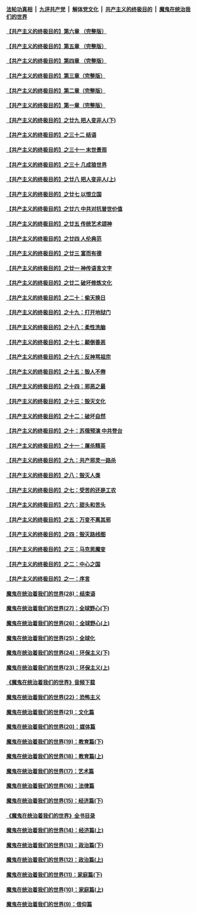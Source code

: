 ####  [法轮功真相](../../../../basic/blob/master/README.md?t=06250902) &nbsp;|&nbsp; [九评共产党](../../../../9ping.md/blob/master/README.md?t=06250902) &nbsp;|&nbsp; [解体党文化](../../../../jtdwh.md/blob/master/README.md?t=06250902)  &nbsp;|&nbsp; [共产主义的终极目的](../../../../gczydzjmd.md/blob/master/README.md?t=06250902) &nbsp;|&nbsp; [魔鬼在统治我们的世界](../../../../mgztzwmdsj.md/blob/master/README.md?t=06250902) 

#### [【共产主义的终极目的】第六章 （完整版）](../pages/nsc422/n11428913.md?t=06250902) 

#### [【共产主义的终极目的】第五章 （完整版）](../pages/nsc422/n11428912.md?t=06250902) 

#### [【共产主义的终极目的】第四章 （完整版）](../pages/nsc422/n11428907.md?t=06250902) 

#### [【共产主义的终极目的】第三章（完整版）](../pages/nsc422/n11428848.md?t=06250902) 

#### [【共产主义的终极目的】第二章（完整版）](../pages/nsc422/n11428831.md?t=06250902) 

#### [【共产主义的终极目的】第一章（完整版）](../pages/nsc422/n11417651.md?t=06250902) 

#### [【共产主义的终极目的】之廿九 把人变非人(下)](../pages/nsc422/n11344140.md?t=06250902) 

#### [【共产主义的终极目的】之三十二 结语](../pages/nsc422/n11360535.md?t=06250902) 

#### [【共产主义的终极目的】之三十一 末世景观](../pages/nsc422/n11351129.md?t=06250902) 

#### [【共产主义的终极目的】之三十 几成狼世界](../pages/nsc422/n11348280.md?t=06250902) 

#### [【共产主义的终极目的】之廿八 把人变非人(上)](../pages/nsc422/n11340492.md?t=06250902) 

#### [【共产主义的终极目的】之廿七 以恨立国](../pages/nsc422/n11336944.md?t=06250902) 

#### [【共产主义的终极目的】之廿六 中共对抗普世价值](../pages/nsc422/n11324785.md?t=06250902) 

#### [【共产主义的终极目的】之廿五 传统艺术颂神](../pages/nsc422/n11296396.md?t=06250902) 

#### [【共产主义的终极目的】之廿四 人伦典范](../pages/nsc422/n11296397.md?t=06250902) 

#### [【共产主义的终极目的】之廿三 富而有德](../pages/nsc422/n11283598.md?t=06250902) 

#### [【共产主义的终极目的】之廿一 神传语言文字](../pages/nsc422/n11263265.md?t=06250902) 

#### [【共产主义的终极目的】之廿二 破坏修炼文化](../pages/nsc422/n11245728.md?t=06250902) 

#### [【共产主义的终极目的】之二十：偷天换日](../pages/nsc422/n11238846.md?t=06250902) 

#### [【共产主义的终极目的】之十九：打开地狱门](../pages/nsc422/n11206376.md?t=06250902) 

#### [【共产主义的终极目的】之十八：柔性洗脑](../pages/nsc422/n11199994.md?t=06250902) 

#### [【共产主义的终极目的】之十七：颠倒善恶](../pages/nsc422/n11179782.md?t=06250902) 

#### [【共产主义的终极目的】之十六：反神骂祖宗](../pages/nsc422/n11166798.md?t=06250902) 

#### [【共产主义的终极目的】之十五：毁人不倦](../pages/nsc422/n11166792.md?t=06250902) 

#### [【共产主义的终极目的】之十四：邪恶之最](../pages/nsc422/n11150249.md?t=06250902) 

#### [【共产主义的终极目的】之十三：毁灭文化](../pages/nsc422/n11135227.md?t=06250902) 

#### [【共产主义的终极目的】之十二：破坏自然](../pages/nsc422/n11135214.md?t=06250902) 

#### [【共产主义的终极目的】之十：苏俄预演 中共登台](../pages/nsc422/n11118424.md?t=06250902) 

#### [【共产主义的终极目的】之十一：屠杀精英](../pages/nsc422/n11118442.md?t=06250902) 

#### [【共产主义的终极目的】之九：共产邪灵一路杀](../pages/nsc422/n11114139.md?t=06250902) 

#### [【共产主义的终极目的】之八：毁灭人类](../pages/nsc422/n11108503.md?t=06250902) 

#### [【共产主义的终极目的】之七：受苦的还是工农](../pages/nsc422/n11101809.md?t=06250902) 

#### [【共产主义的终极目的】之六：甜头和苦头](../pages/nsc422/n11096971.md?t=06250902) 

#### [【共产主义的终极目的】之五：万变不离其邪](../pages/nsc422/n11091285.md?t=06250902) 

#### [【共产主义的终极目的】之四：毁灭路线图](../pages/nsc422/n11086284.md?t=06250902) 

#### [【共产主义的终极目的】之三：马克思魔变](../pages/nsc422/n11061941.md?t=06250902) 

#### [【共产主义的终极目的】之二：中心之国](../pages/nsc422/n11047728.md?t=06250902) 

#### [【共产主义的终极目的】之一：序言](../pages/nsc422/n11086077.md?t=06250902) 

#### [魔鬼在统治着我们的世界(28)：结束语](../pages/nsc422/n10936246.md?t=06250902) 

#### [魔鬼在统治着我们的世界(27)：全球野心(下)](../pages/nsc422/n10928319.md?t=06250902) 

#### [魔鬼在统治着我们的世界(26)：全球野心(上)](../pages/nsc422/n10900318.md?t=06250902) 

#### [魔鬼在统治着我们的世界(25)：全球化](../pages/nsc422/n10788205.md?t=06250902) 

#### [魔鬼在统治着我们的世界(24)：环保主义(下)](../pages/nsc422/n10695307.md?t=06250902) 

#### [魔鬼在统治着我们的世界(23)：环保主义(上)](../pages/nsc422/n10688613.md?t=06250902) 

#### [《魔鬼在统治着我们的世界》音频下载](../pages/nsc422/n10635553.md?t=06250902) 

#### [魔鬼在统治着我们的世界(22)：恐怖主义](../pages/nsc422/n10614727.md?t=06250902) 

#### [魔鬼在统治着我们的世界(21)：文化篇](../pages/nsc422/n10597706.md?t=06250902) 

#### [魔鬼在统治着我们的世界(20)：媒体篇](../pages/nsc422/n10586579.md?t=06250902) 

#### [魔鬼在统治着我们的世界(19)：教育篇(下)](../pages/nsc422/n10564808.md?t=06250902) 

#### [魔鬼在统治着我们的世界(18)：教育篇(上)](../pages/nsc422/n10526970.md?t=06250902) 

#### [魔鬼在统治着我们的世界(17)：艺术篇](../pages/nsc422/n10499093.md?t=06250902) 

#### [魔鬼在统治着我们的世界(16)：法律篇](../pages/nsc422/n10485969.md?t=06250902) 

#### [魔鬼在统治着我们的世界(15)：经济篇(下)](../pages/nsc422/n10469975.md?t=06250902) 

#### [《魔鬼在统治着我们的世界》全书目录](../pages/nsc422/n10464261.md?t=06250902) 

#### [魔鬼在统治着我们的世界(14)：经济篇(上)](../pages/nsc422/n10457370.md?t=06250902) 

#### [魔鬼在统治着我们的世界(13)：政治篇(下)](../pages/nsc422/n10448270.md?t=06250902) 

#### [魔鬼在统治着我们的世界(12)：政治篇(上)](../pages/nsc422/n10444576.md?t=06250902) 

#### [魔鬼在统治着我们的世界(11)：家庭篇(下)](../pages/nsc422/n10440961.md?t=06250902) 

#### [魔鬼在统治着我们的世界(10)：家庭篇(上)](../pages/nsc422/n10435448.md?t=06250902) 

#### [魔鬼在统治着我们的世界(9)：信仰篇](../pages/nsc422/n10432159.md?t=06250902) 

